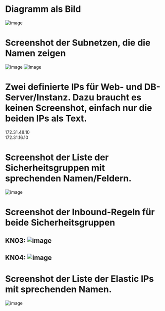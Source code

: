 # **Diagramm als Bild**
![image](https://github.com/user-attachments/assets/69e1ec83-a4cd-4953-a99e-8c5b8b10562c)


# Screenshot der Subnetzen, die die Namen zeigen

![image](https://github.com/user-attachments/assets/e591eed5-85a1-41a0-86ab-ddb73e0fe46d)
![image](https://github.com/user-attachments/assets/612257df-f1b2-4934-973b-b2b24f3c169f)

# Zwei definierte IPs für Web- und DB-Server/Instanz. Dazu braucht es keinen Screenshot, einfach nur die beiden IPs als Text.
172.31.48.10 <br>
172.31.16.10

# Screenshot der Liste der Sicherheitsgruppen mit sprechenden Namen/Feldern. 
![image](https://github.com/user-attachments/assets/192a48f8-2be7-43e1-ab47-cea83edcd439)

# Screenshot der Inbound-Regeln für beide Sicherheitsgruppen
## KN03: ![image](https://github.com/user-attachments/assets/5c608f17-9528-4c9b-a1f4-d64976267dfc)

## KN04: ![image](https://github.com/user-attachments/assets/99325564-6e1d-4bc0-b12f-3b04f688ad68)

# Screenshot der Liste der Elastic IPs mit sprechenden Namen.
![image](https://github.com/user-attachments/assets/48883f7e-f947-4916-b68d-2987c90a719a)
